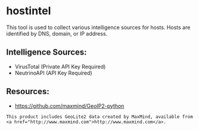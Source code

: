 # hostintel

This tool is used to collect various intelligence sources for hosts.
Hosts are identified by DNS, domain, or IP address.

## Intelligence Sources:

   - VirusTotal (Private API Key Required)
   - NeutrinoAPI (API Key Required)

## Resources:

   - https://github.com/maxmind/GeoIP2-python

```
This product includes GeoLite2 data created by MaxMind, available from
<a href="http://www.maxmind.com">http://www.maxmind.com</a>.
```
   



